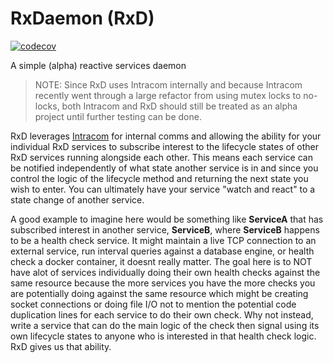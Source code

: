 # RxDaemon (RxD)
[![codecov](https://codecov.io/gh/ambitiousfew/rxd/branch/main/graph/badge.svg?token=3VTUQEX7HC)](https://codecov.io/gh/ambitiousfew/rxd)

A simple (alpha) reactive services daemon

> NOTE: Since RxD uses Intracom internally and because Intracom recently went through a large refactor from using mutex locks to no-locks, both Intracom and RxD should still be treated as an alpha project until further testing can be done.

RxD leverages [Intracom](https://github.com/ambitiousfew/intracom) for internal comms and allowing the ability for your individual RxD services to subscribe interest to the lifecycle states of other RxD services running alongside each other. This means each service can be notified independently of what state another service is in and since you control the logic of the lifecycle method and returning the next state you wish to enter. You can ultimately have your service "watch and react" to a state change of another service. 

A good example to imagine here would be something like **ServiceA** that has subscribed interest in another service, **ServiceB**, where **ServiceB** happens to be a health check service. It might maintain a live TCP connection to an external service, run interval queries against a database engine, or health check a docker container, it doesnt really matter. The goal here is to NOT have alot of services individually doing their own health checks against the same resource because the more services you have the more checks you are potentially doing against the same resource which might be creating socket connections or doing file I/O not to mention the potential code duplication lines for each service to do their own check. Why not instead, write a service that can do the main logic of the check then signal using its own lifecycle states to anyone who is interested in that health check logic. RxD gives us that ability.

